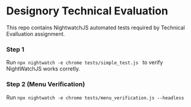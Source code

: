 # Designory Technical Evaluation

This repo contains NightwatchJS automated tests required by Technical Evalluation assignment. 

### Step 1
Run `npx nightwatch -e chrome tests/simple_test.js ` to verify NightWatchJS works corretly.

### Step 2 (Menu Verification)
Run `npx nightwatch -e chrome tests/menu_verification.js --headless` 
